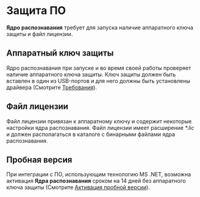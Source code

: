 # Защита ПО


**Ядро распознавания** требует для запуска наличие аппаратного ключа защиты и файл лицензии.





## Аппаратный ключ защиты

Ядро распознавания при запуске и во время своей работы проверяет наличие аппаратного ключа защиты. Ключ защиты должен быть вставлен в один из USB-портов и для него должны быть установлены драйвера (Смотрите <a href="5408a516-8588-4b4e-982f-90d19f1bcc4c">Требования</a>).



## Файл лицензии

Файл лицензии привязан к аппаратному ключу и содержит некоторые настройки ядра распознавания. Файл лицензии имеет расширение _*.lic_ и должен располагаться в каталоге с бинарными файлами ядра распознавания.



## Пробная версия

При интеграции с ПО, использующим технологию MS .NET, возможна активация **Ядра распознавания** сроком на 14 дней без аппаратного ключа защиты (Смотрите <a href="dotNET_Trial">Активация пробной версии</a>).


